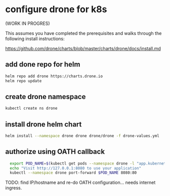 # configure drone for k8s

(WORK IN PROGRES)

This assumes you have completed the prerequisites and walks through the following install instructions:

https://github.com/drone/charts/blob/master/charts/drone/docs/install.md

## add done repo for helm

```bash
helm repo add drone https://charts.drone.io
helm repo update
```

## create drone namespace

```bash
kubectl create ns drone
```

## install drone helm chart

```bash
helm install --namespace drone drone drone/drone -f drone-values.yml
```

## authorize using OATH callback

```bash
  export POD_NAME=$(kubectl get pods --namespace drone -l "app.kubernetes.io/name=drone,app.kubernetes.io/instance=drone" -o jsonpath="{.items[0].metadata.name}")
  echo "Visit http://127.0.0.1:8080 to use your application"
  kubectl --namespace drone port-forward $POD_NAME 8080:80
```

TODO: find IP/hostname and re-do OATH configuration... needs internet ingress.
